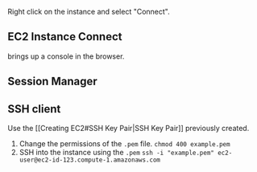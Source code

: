 Right click on the instance and select "Connect".

## EC2 Instance Connect
brings up a console in the browser.

## Session Manager

## SSH client
Use the [[Creating EC2#SSH Key Pair|SSH Key Pair]] previously created.

1. Change the permissions of the `.pem` file.
   `chmod 400 example.pem`
2. SSH into the instance using the `.pem`
   `ssh -i "example.pem" ec2-user@ec2-id-123.compute-1.amazonaws.com`